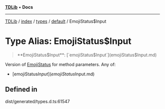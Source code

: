 [**TDLib**](../../../../../../README.md) • **Docs**

***

[TDLib](../../../../../../modules.md) / [index](../../../../../README.md) / [types](../../../README.md) / [default](../README.md) / EmojiStatus$Input

# Type Alias: EmojiStatus$Input

> **EmojiStatus$Input**: [`emojiStatus$Input`](emojiStatus$Input.md)

Version of [EmojiStatus](EmojiStatus-1.md) for method parameters.
Any of:
- [emojiStatus$Input](emojiStatus$Input.md)

## Defined in

dist/generated/types.d.ts:61547
